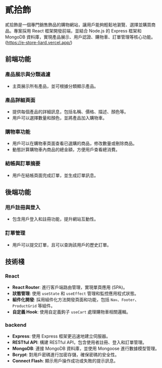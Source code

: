 # 貳拾飾 

貳拾飾是一個專門銷售飾品的購物網站，讓用戶能夠輕鬆地瀏覽、選擇並購買商品。專案採用 React 框架開發前端，並結合 Node.js 的 Express 框架和 MongoDB 資料庫，實現產品展示、用戶認證、購物車、訂單管理等核心功能。
(https://e-store-liard.vercel.app/)

## 前端功能

### 產品展示與分類過濾
- 主頁展示所有產品，並可根據分類顯示產品。

### 產品詳細頁面
- 提供每個產品的詳細訊息，包括名稱、價格、描述、顏色等。
- 用戶可以選擇數量和顏色，並將產品加入購物車。

### 購物車功能
- 用戶可以在購物車頁面查看已選購的商品，修改數量或刪除商品。
- 動態計算購物車內商品的總金額，方便用戶查看總消費。

### 結帳與訂單摘要
- 用戶在結帳頁面完成訂單，並生成訂單訊息。

## 後端功能

### 用戶註冊與登入
- 包含用戶登入和註冊功能，提升網站互動性。

### 訂單管理
- 用戶可以提交訂單，且可以查詢該用戶的歷史訂單。

## 技術棧

### React
- **React Router**: 進行客戶端路由管理，實現單頁應用 (SPA)。
- **狀態管理**: 使用 `useState` 和 `useEffect` 管理和監控應用程式狀態。
- **組件化開發**: 採用組件化方法開發頁面和功能，包括 `Nav`、`Footer`、`ProductGrid` 等組件。
- **自定義 Hook**: 使用自定義鉤子 `useCart` 處理購物車相關邏輯。

### backend
- **Express**: 使用 Express 框架更迅速地建立伺服器。
- **RESTful API**: 構建 RESTful API，包含使用者註冊、登入和訂單管理。
- **MongoDB**: 連接 MongoDB 資料庫，並使用 Mongoose 進行數據模型管理。
- **Bcrypt**: 對用戶密碼進行加密存儲，確保密碼的安全性。
- **Connect Flash**: 顯示用戶操作成功或失敗的提示訊息。
